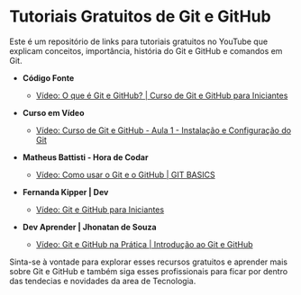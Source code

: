 # Tutoriais Gratuitos de Git e GitHub

Este é um repositório de links para tutoriais gratuitos no YouTube que explicam conceitos, importância, história do Git e GitHub e comandos em Git.

- **Código Fonte**
  - [Vídeo: O que é Git e GitHub? | Curso de Git e GitHub para Iniciantes](https://www.youtube.com/watch?v=ts-H3W1uLMM)

- **Curso em Vídeo**
  - [Vídeo: Curso de Git e GitHub - Aula 1 - Instalação e Configuração do Git](https://www.youtube.com/watch?v=xEKo29OWILE&list=PLHz_AreHm4dm7ZULPAmadvNhH6vk9oNZA)

- **Matheus Battisti - Hora de Codar**
  - [Vídeo: Como usar o Git e o GitHub | GIT BASICS](https://www.youtube.com/watch?v=Zwv9qRyVeU4)

- **Fernanda Kipper | Dev**
  - [Vídeo: Git e GitHub para Iniciantes](https://www.youtube.com/watch?v=pyM5QLS2h6M)

- **Dev Aprender | Jhonatan de Souza**
  - [Vídeo: Git e GitHub na Prática | Introdução ao Git e GitHub](https://www.youtube.com/watch?v=kB5e-gTAl_s)

Sinta-se à vontade para explorar esses recursos gratuitos e aprender mais sobre Git e GitHub e também siga esses profissionais para ficar por dentro das tendecias e novidades da area de Tecnologia.
